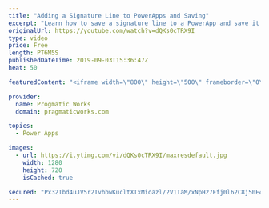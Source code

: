 ```yaml
---
title: "Adding a Signature Line to PowerApps and Saving"
excerpt: "Learn how to save a signature line to a PowerApp and save it into a database as a binary column.   Register for the forever free class without a credit card: https://pragmaticworkstraining.com/virtual-aiad-free-registration/  We'd love to build your next app: https://pragmaticworks.com/consulting-services/managed-services/"
originalUrl: https://youtube.com/watch?v=dQKs0cTRX9I
type: video
price: Free
length: PT6M5S
publishedDateTime: 2019-09-03T15:36:47Z
heat: 50

featuredContent: "<iframe width=\"800\" height=\"500\" frameborder=\"0\" src=\"https://www.youtube.com/embed/dQKs0cTRX9I\" allow=\"accelerometer; autoplay; encrypted-media; gyroscope; picture-in-picture\" allowfullscreen></iframe>"

provider:
  name: Progmatic Works
  domain: pragmaticworks.com

topics:
  - Power Apps

images:
  - url: https://i.ytimg.com/vi/dQKs0cTRX9I/maxresdefault.jpg
    width: 1280
    height: 720
    isCached: true

secured: "Px32Tbd4uJV5r2TvhbwKucltXTxMioazl/2V1TaM/xNpH27Ffj0l62C8j50E45cr7dVHY9h/CpjfwHtgk0ELmBG0EXEwsDw1EYTTAnEZxkxNUWifxy5OZx1o+cR2rQkAG996LrZEfxhdk1Xh4aWElnwYmG8fzkYVV6hYn0pyVmD0tss8l8TgPQNl27AvhG1xab/4VzS3cd784uG96j7eAz6kxKQ8hjJY7uedyefXlqvEspNIQWSq5azTDvs86zU6Qb343cfywXfsFQXUZW2c03P2nFRisepo5JrCVrM96rx7dXEOxqmWrQRjSi3ceBuWncU6xehEjiDvVDsbr77v0PaeBWab2Kq5CqRMvT4F5i6FaGA+B+KIeROVECR5ezm65JgDKIK1nVOuojVmYSZnN/sC2JZTvysFQVHykpBxOS0=;fglgVO70dN2l0xmoIBsi5w=="
---
```


